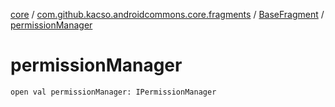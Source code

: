 [core](../../index.md) / [com.github.kacso.androidcommons.core.fragments](../index.md) / [BaseFragment](index.md) / [permissionManager](./permission-manager.md)

# permissionManager

`open val permissionManager: IPermissionManager`
